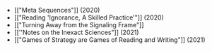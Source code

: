 - [["Meta Sequences"]] (2020)
- [["Reading 'Ignorance, A Skilled Practice'"]] (2020)
- [["Turning Away from the Signaling Frame"]]
- [[''Notes on the Inexact Sciences"]] (2021)
- [["Games of Strategy are Games of Reading and Writing"]] (2021)
